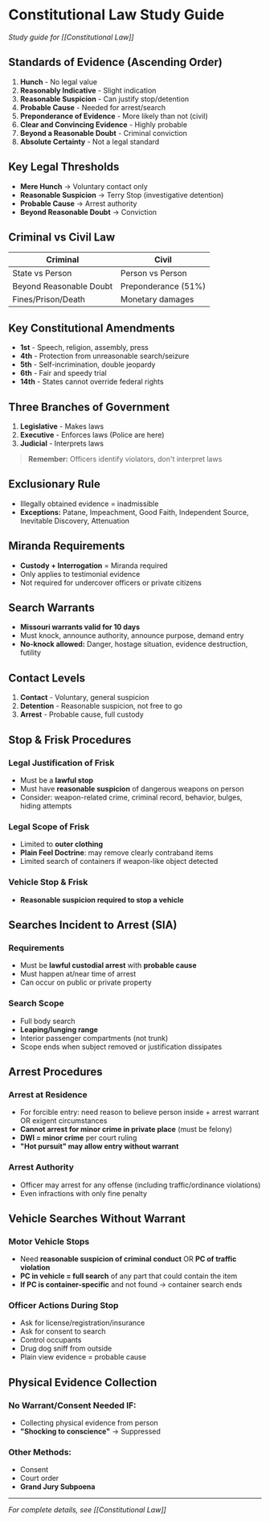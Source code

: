 # Constitutional Law Study Guide

*Study guide for [[Constitutional Law]]*

## Standards of Evidence (Ascending Order)
1. **Hunch** - No legal value
2. **Reasonably Indicative** - Slight indication
3. **Reasonable Suspicion** - Can justify stop/detention
4. **Probable Cause** - Needed for arrest/search
5. **Preponderance of Evidence** - More likely than not (civil)
6. **Clear and Convincing Evidence** - Highly probable
7. **Beyond a Reasonable Doubt** - Criminal conviction
8. **Absolute Certainty** - Not a legal standard

## Key Legal Thresholds
- **Mere Hunch** → Voluntary contact only
- **Reasonable Suspicion** → Terry Stop (investigative detention)
- **Probable Cause** → Arrest authority
- **Beyond Reasonable Doubt** → Conviction

## Criminal vs Civil Law
| Criminal | Civil |
|----------|-------|
| State vs Person | Person vs Person |
| Beyond Reasonable Doubt | Preponderance (51%) |
| Fines/Prison/Death | Monetary damages |

## Key Constitutional Amendments
- **1st** - Speech, religion, assembly, press
- **4th** - Protection from unreasonable search/seizure
- **5th** - Self-incrimination, double jeopardy
- **6th** - Fair and speedy trial
- **14th** - States cannot override federal rights

## Three Branches of Government
1. **Legislative** - Makes laws
2. **Executive** - Enforces laws (Police are here)
3. **Judicial** - Interprets laws

> **Remember:** Officers identify violators, don't interpret laws

## Exclusionary Rule
- Illegally obtained evidence = inadmissible
- **Exceptions:** Patane, Impeachment, Good Faith, Independent Source, Inevitable Discovery, Attenuation

## Miranda Requirements
- **Custody + Interrogation** = Miranda required
- Only applies to testimonial evidence
- Not required for undercover officers or private citizens

## Search Warrants
- **Missouri warrants valid for 10 days**
- Must knock, announce authority, announce purpose, demand entry
- **No-knock allowed:** Danger, hostage situation, evidence destruction, futility

## Contact Levels
1. **Contact** - Voluntary, general suspicion
2. **Detention** - Reasonable suspicion, not free to go
3. **Arrest** - Probable cause, full custody

## Stop & Frisk Procedures

### Legal Justification of Frisk
- Must be a **lawful stop**
- Must have **reasonable suspicion** of dangerous weapons on person
- Consider: weapon-related crime, criminal record, behavior, bulges, hiding attempts

### Legal Scope of Frisk
- Limited to **outer clothing**
- **Plain Feel Doctrine**: may remove clearly contraband items
- Limited search of containers if weapon-like object detected

### Vehicle Stop & Frisk
- **Reasonable suspicion required to stop a vehicle**

## Searches Incident to Arrest (SIA)

### Requirements
- Must be **lawful custodial arrest** with **probable cause**
- Must happen at/near time of arrest
- Can occur on public or private property

### Search Scope
- Full body search
- **Leaping/lunging range**
- Interior passenger compartments (not trunk)
- Scope ends when subject removed or justification dissipates

## Arrest Procedures

### Arrest at Residence
- For forcible entry: need reason to believe person inside + arrest warrant OR exigent circumstances
- **Cannot arrest for minor crime in private place** (must be felony)
- **DWI = minor crime** per court ruling
- **"Hot pursuit" may allow entry without warrant**

### Arrest Authority
- Officer may arrest for any offense (including traffic/ordinance violations)
- Even infractions with only fine penalty

## Vehicle Searches Without Warrant

### Motor Vehicle Stops
- Need **reasonable suspicion of criminal conduct** OR **PC of traffic violation**
- **PC in vehicle = full search** of any part that could contain the item
- **If PC is container-specific** and not found → container search ends

### Officer Actions During Stop
- Ask for license/registration/insurance
- Ask for consent to search
- Control occupants
- Drug dog sniff from outside
- Plain view evidence = probable cause

## Physical Evidence Collection

### No Warrant/Consent Needed IF:
- Collecting physical evidence from person
- **"Shocking to conscience"** → Suppressed

### Other Methods:
- Consent
- Court order
- **Grand Jury Subpoena**

---
*For complete details, see [[Constitutional Law]]*
